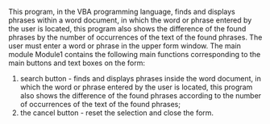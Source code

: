 ﻿This program, in the VBA programming language, finds and displays phrases within a word document,
in which the word or phrase entered by the user is located,
this program also shows the difference of the found phrases by the number of occurrences of the text of the found phrases.
The user must enter a word or phrase in the upper form window.
The main module Module1 contains the following main functions corresponding to the main buttons and text boxes on the form:
1) search button - finds and displays phrases inside the word document,
in which the word or phrase entered by the user is located,
this program also shows the difference of the found phrases according to the number of occurrences of the text of the found phrases;
2) the cancel button - reset the selection and close the form.